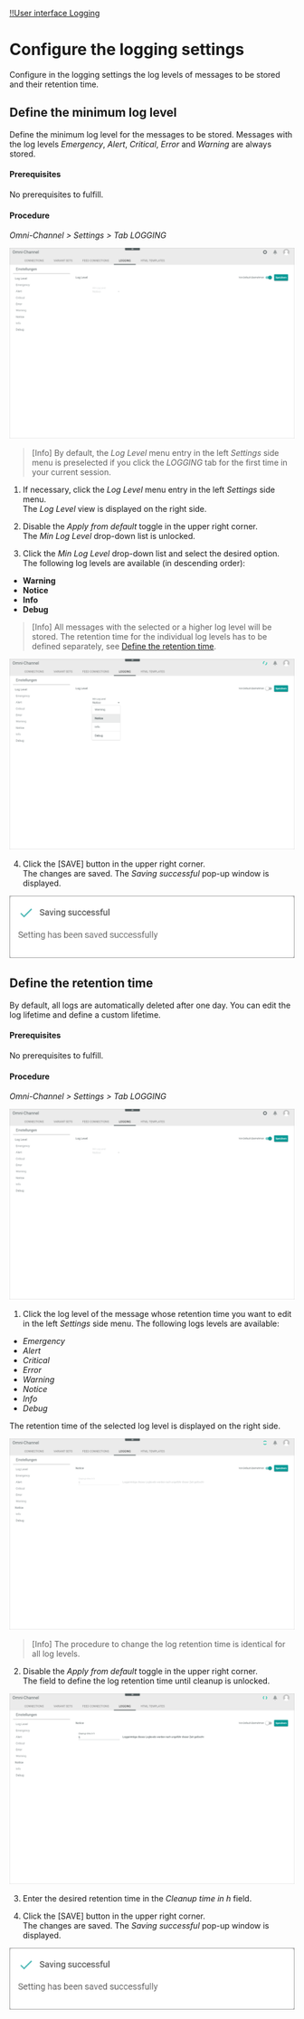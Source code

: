 [!!User interface Logging](../UserInterface/07d_Logging.md)

# Configure the logging settings

Configure in the logging settings the log levels of messages to be stored and their retention time.


## Define the minimum log level

Define the minimum log level for the messages to be stored.
Messages with the log levels *Emergency*, *Alert*, *Critical*, *Error* and *Warning* are always stored.

#### Prerequisites

No prerequisites to fulfill.

#### Procedure

*Omni-Channel > Settings > Tab LOGGING*

![Logging](../../Assets/Screenshots/Channels/Settings/Logging/Logging.png "[Logging]")

> [Info] By default, the *Log Level* menu entry in the left *Settings* side menu is preselected if you click the *LOGGING* tab for the first time in your current session.

1. If necessary, click the *Log Level* menu entry in the left *Settings* side menu.   
  The *Log Level* view is displayed on the right side.

2. Disable the *Apply from default* toggle in the upper right corner.   
  The *Min Log Level* drop-down list is unlocked.

3. Click the *Min Log Level* drop-down list and select the desired option. The following log levels are available (in descending order):
  - **Warning**
  - **Notice**
  - **Info**
  - **Debug**

  > [Info] All messages with the selected or a higher log level will be stored. The retention time for the individual log levels has to be defined separately, see [Define the retention time](#define-the-retention-time).

  ![Logging](../../Assets/Screenshots/Channels/Settings/Logging/LogLevel.png "[Logging]")

4. Click the [SAVE] button in the upper right corner.   
  The changes are saved. The *Saving successful* pop-up window is displayed.

  ![Saving successful](../../Assets/Screenshots/Channels/Settings/Logging/SavingSuccessful.png "[Saving successful]")




## Define the retention time

By default, all logs are automatically deleted after one day. You can edit the log lifetime and define a custom lifetime.

#### Prerequisites

No prerequisites to fulfill.

#### Procedure

*Omni-Channel > Settings > Tab LOGGING*

![Logging](../../Assets/Screenshots/Channels/Settings/Logging/Logging.png "[Logging]")

1. Click the log level of the message whose retention time you want to edit in the left *Settings* side menu. The following logs levels are available:
  - *Emergency*
  - *Alert*
  - *Critical*
  - *Error*
  - *Warning*
  - *Notice*
  - *Info*
  - *Debug*

  The retention time of the selected log level is displayed on the right side.

  ![Notice](../../Assets/Screenshots/Channels/Settings/Logging/Notice.png "[Notice]")

  >[Info] The procedure to change the log retention time is identical for all log levels.

2. Disable the *Apply from default* toggle in the upper right corner.   
  The field to define the log retention time until cleanup is unlocked.

  ![Retention time](../../Assets/Screenshots/Channels/Settings/Logging/RetentionTime.png "[Retention time]")

3. Enter the desired retention time in the *Cleanup time in h* field.

4. Click the [SAVE] button in the upper right corner.   
  The changes are saved. The *Saving successful* pop-up window is displayed.

  ![Saving successful](../../Assets/Screenshots/Channels/Settings/Logging/SavingSuccessful.png "[Saving successful]")
